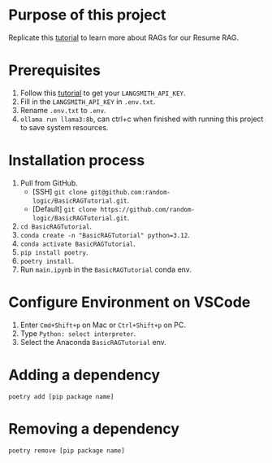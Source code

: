 # Purpose of this project
Replicate this [tutorial](https://python.langchain.com/docs/tutorials/rag/) to learn more about RAGs for our Resume RAG.

# Prerequisites
1. Follow this [tutorial](https://docs.smith.langchain.com/administration/how_to_guides/organization_management/create_account_api_key) to get your `LANGSMITH_API_KEY`.
2. Fill in the `LANGSMITH_API_KEY` in `.env.txt`.
3. Rename `.env.txt` to `.env`.
4. `ollama run llama3:8b`, can ctrl+c when finished with running this project to save system resources.

# Installation process
1. Pull from GitHub.
    * [SSH] `git clone git@github.com:random-logic/BasicRAGTutorial.git`.
    * [Default] `git clone https://github.com/random-logic/BasicRAGTutorial.git`.
2. `cd BasicRAGTutorial`.
3. `conda create -n "BasicRAGTutorial" python=3.12`.
4. `conda activate BasicRAGTutorial`.
5. `pip install poetry`.
6. `poetry install`.
7. Run `main.ipynb` in the `BasicRAGTutorial` conda env.

# Configure Environment on VSCode
1. Enter `Cmd+Shift+p` on Mac or `Ctrl+Shift+p` on PC.
2. Type `Python: select interpreter`.
3. Select the Anaconda `BasicRAGTutorial` env.

# Adding a dependency
`poetry add [pip package name]`

# Removing a dependency
`poetry remove [pip package name]`